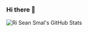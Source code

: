 ### Hi there 👋

![Ri Sean Smal's GitHub Stats](https://github-readme-stats-riseansmal.vercel.app/api?username=riseansmal&count_private=true&show_icons=true&title_color=fff&icon_color=00d8fd&text_color=9f9f9f&bg_color=0E1217)

<!--
**riseansmal/riseansmal** is a ✨ _special_ ✨ repository because its `README.md` (this file) appears on your GitHub profile.

Here are some ideas to get you started:

- 🔭 I’m currently working on ...
- 🌱 I’m currently learning ...
- 👯 I’m looking to collaborate on ...
- 🤔 I’m looking for help with ...
- 💬 Ask me about ...
- 📫 How to reach me: ...
- 😄 Pronouns: ...
- ⚡ Fun fact: ...
-->

